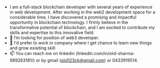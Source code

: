 - I am a full-stack blockchain developer with several years of experience in web development. After working in the web2 development space for a considerable time, I have discovered a promising and impactful opportunity in blockchain technology. I firmly believe in the transformative potential of blockchain, and I am excited to contribute my skills and expertise to this innovative field.
- 💞️ I’m looking for position of web3 developer. 
- 👀 I'd prefer to work in company where I get chance to learn new things and grow exisiting skill
- 📫 You can reach me on linkedin (linkedin.com/in/siid-sharma-989263181/) or by gmail (siid123ck@gmail.com) or 0433919514.

<!---
siid123ck/siid123ck is a ✨ special ✨ repository because its `README.md` appears on your GitHub profile.
You can click the Preview link to take a look at your chang
--->
